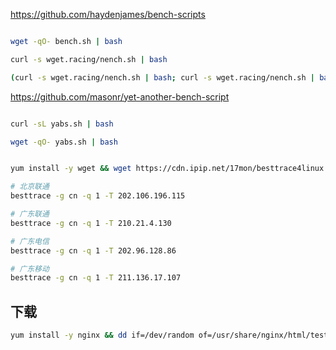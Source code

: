 


https://github.com/haydenjames/bench-scripts

```bash

wget -qO- bench.sh | bash

curl -s wget.racing/nench.sh | bash

(curl -s wget.racing/nench.sh | bash; curl -s wget.racing/nench.sh | bash) 2>&1 | tee nench.log

```


https://github.com/masonr/yet-another-bench-script

```bash

curl -sL yabs.sh | bash

wget -qO- yabs.sh | bash
```





```bash

yum install -y wget && wget https://cdn.ipip.net/17mon/besttrace4linux.zip && yum install -y unzip && unzip besttrace4linux.zip && chmod +x besttrace && cp besttrace /usr/local/bin

# 北京联通
besttrace -g cn -q 1 -T 202.106.196.115

# 广东联通
besttrace -g cn -q 1 -T 210.21.4.130

# 广东电信
besttrace -g cn -q 1 -T 202.96.128.86

# 广东移动
besttrace -g cn -q 1 -T 211.136.17.107
```



## 下载

```bash
yum install -y nginx && dd if=/dev/random of=/usr/share/nginx/html/test.bin count=102400 bs=1024
```
